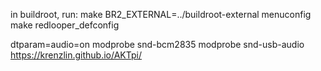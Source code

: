in buildroot, run:
make BR2_EXTERNAL=../buildroot-external menuconfig
make redlooper_defconfig


dtparam=audio=on
modprobe snd-bcm2835
modprobe snd-usb-audio
https://krenzlin.github.io/AKTpi/
